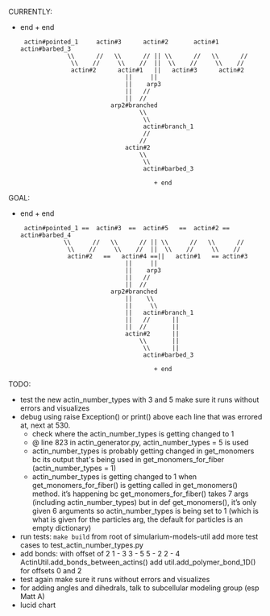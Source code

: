 CURRENTLY:

 - end                                                                    + end

        actin#pointed_1     actin#3      actin#2       actin#1    actin#barbed_3     
                    \\      //   \\      // || \\      //   \\      //
                     \\    //     \\    //  ||  \\    //     \\    //
                     actin#2      actin#1   ||   actin#3      actin#2
                                    ||     ||
                                    ||    arp3
                                    ||   //     
                                    ||  //   
                                arp2#branched
                                        \\
                                         \\
                                         actin#branch_1
                                         //
                                        //
                                    actin#2
                                        \\
                                         \\
                                         actin#barbed_3

                                            + end
                                            
GOAL:

 - end                                                                    + end

        actin#pointed_1 ==  actin#3  ==  actin#5   ==  actin#2 == actin#barbed_4     
                   \\      //   \\      // || \\      //   \\      //
                    \\    //     \\    //  ||  \\    //     \\    //
                    actin#2   ==   actin#4 ==||   actin#1   == actin#3
                                    ||     ||
                                    ||    arp3
                                    ||   //     
                                    ||  //   
                                arp2#branched
                                    ||    \\
                                    ||     \\
                                    ||   actin#branch_1
                                    ||   //      ||
                                    ||  //       ||
                                    actin#2      ||
                                        \\       || 
                                         \\      ||
                                         actin#barbed_3

                                            + end
    
TODO:
- test the new actin_number_types 
  with 3 and 5
  make sure it runs without errors and visualizes
- debug using raise Exception() or print() above each line that was errored at, next at 530. 
  - check where the actin_number_types is getting changed to 1 
  - @ line 823 in actin_generator.py, actin_number_types = 5 is used 
  - actin_number_types is probably getting changed in get_monomers bc its output that's being used in get_monomers_for_fiber (actin_number_types = 1)
  - actin_number_types is getting changed to 1 when get_monomers_for_fiber() is getting called in get_monomers() method. it’s happening bc get_monomers_for_fiber() takes 7 args (including actin_number_types) but in def get_monomers(), it’s only given 6 arguments so actin_number_types is being set to 1 (which is what is given for the particles arg, the default for particles is an empty dictionary) 
- run tests: `make build` from root of simularium-models-util
  add more test cases to test_actin_number_types.py
- add bonds: with offset of 2
   1 - 3
   3 - 5
   5 - 2
   2 - 4
   ActinUtil.add_bonds_between_actins()
     add util.add_polymer_bond_1D() for offsets 0 and 2
- test again
  make sure it runs without errors and visualizes
- for adding angles and dihedrals, talk to subcellular modeling group (esp Matt A)
- lucid chart 
